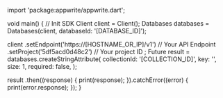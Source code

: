 import 'package:appwrite/appwrite.dart';

void main() { // Init SDK
  Client client = Client();
  Databases databases = Databases(client, databaseId: '[DATABASE_ID]');

  client
    .setEndpoint('https://[HOSTNAME_OR_IP]/v1') // Your API Endpoint
    .setProject('5df5acd0d48c2') // Your project ID
  ;
  Future result = databases.createStringAttribute(
    collectionId: '[COLLECTION_ID]',
    key: '',
    size: 1,
    required: false,
  );

  result
    .then((response) {
      print(response);
    }).catchError((error) {
      print(error.response);
  });
}
